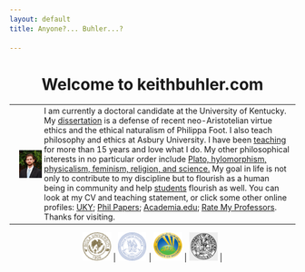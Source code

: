 ```yaml
---
layout: default
title: Anyone?... Buhler...?  

--- 
```



<h1 id="welcome-to-keithbuhlercom" style="text-align: center;">Welcome to keithbuhler.com</h1>


|                                                                                        |         |
|----------------------------------------------------------------------------------------|---------|
| <img src="/img/keithbuhler-golden.png" alt="Keith Buhler" align="left" hspace="10">    | I am currently a doctoral candidate at the University of Kentucky. My [dissertation](/research) is a defense of recent neo-Aristotelian virtue ethics and the ethical naturalism of Philippa Foot.   I also teach philosophy and ethics at Asbury University. I have been [teaching](/teaching) for more than 15 years and love what I do.    My other philosophical interests in no particular order include [Plato, hylomorphism, physicalism, feminism, religion, and science.](https://uky.academia.edu/KeithBuhler)    My goal in life is not only to contribute to my discipline but to flourish as a human being in community and help [students](/philosophy) flourish as well. You can look at my CV and teaching statement, or click some other online profiles: [UKY](https://philosophy.as.uky.edu/users/kebu226);  [Phil Papers](http://philpapers.org/profile/47267); [Academia.edu](https://uky.academia.edu/KeithBuhler); [Rate My Professors](http://www.ratemyprofessors.com/ShowRatings.jsp?tid=1822771). Thanks for visiting.|

<center>

<img src="/img/seal-biola.png" alt="Biola" height="50" width="50"> | <img src="/img/seal-thi.png" alt="Torrey Honors" height="50" width="50"> | <img src="/img/seal-balamand.png" alt="Balamand" height="50" width="50">  | <img src="/img/seal-uk.gif" alt="Kentucky" height="50" width="50"> |

</center>